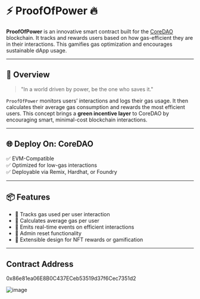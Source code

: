 # ⚡ ProofOfPower 🔥

**ProofOfPower** is an innovative smart contract built for the [CoreDAO](https://coredao.org/) blockchain. It tracks and rewards users based on how gas-efficient they are in their interactions. This gamifies gas optimization and encourages sustainable dApp usage.

---

## 🚀 Overview

> "In a world driven by power, be the one who saves it."

`ProofOfPower` monitors users’ interactions and logs their gas usage. It then calculates their average gas consumption and rewards the most efficient users. This concept brings a **green incentive layer** to CoreDAO by encouraging smart, minimal-cost blockchain interactions.

---

## 🌐 Deploy On: CoreDAO

✅ EVM-Compatible  
✅ Optimized for low-gas interactions  
✅ Deployable via Remix, Hardhat, or Foundry  

---

## 📦 Features

- 🔹 Tracks gas used per user interaction  
- 🔹 Calculates average gas per user  
- 🔹 Emits real-time events on efficient interactions  
- 🔹 Admin reset functionality  
- 🔹 Extensible design for NFT rewards or gamification  

---

## Contract Address

0x86e81ea06E8B0C437ECeb53519d37f6Cec7351d2

![image](https://github.com/user-attachments/assets/1043f33b-ccfa-43ec-a2b9-7a666182cfb5)
